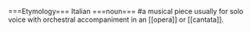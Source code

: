===Etymology===
Italian
===noun===
#a musical piece usually for solo voice with orchestral accompaniment in an [[opera]] or [[cantata]].
